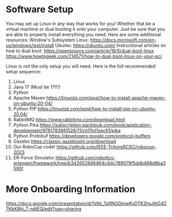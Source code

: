 # Software Setup

You may set up Linux in any way that works for you! Whether that be a virtual machine or dual booting it onto your computer. Just be sure that you are able to properly install everything you need. Here are some additional resources: 
Window's Subsystem Linux: https://docs.microsoft.com/en-us/windows/wsl/install 
Ubuntu: https://ubuntu.com/ 
Instructional articles on how to dual boot: 
https://opensource.com/article/18/5/dual-boot-linux https://www.howtogeek.com/214571/how-to-dual-boot-linux-on-your-pc/ 

Linux is not the only setup you will need. Here is the full recommended setup sequence: 
1) Linux 
2) Java 17 (Must be 17!!!) 
3) Python 
4) Apache Maven https://linuxize.com/post/how-to-install-apache-maven-on-ubuntu-20-04/ 
5) Python PIP https://linuxize.com/post/how-to-install-pip-on-ubuntu-20.04/ 
6) RabbitMQ https://www.rabbitmq.com/download.html 
7) Python Pika https://subscription.packtpub.com/book/application-development/9781783981526/11/ch11lvl1sec61/pika 
8) Python Protobuf https://developers.google.com/protocol-buffers 
9) Gazebo https://classic.gazebosim.org/download 
10) Our RoboCup code! https://github.com/IEEE-TritonsRCSC/robocup-2023
11) ER-Force Simulator https://github.com/robotics-erlangen/framework/tree/b342652846464c4dc789079f5ddb468d8ba3595f

# More Onboarding Information

https://docs.google.com/presentation/d/1VAli_Ta1lNODmwKvDTK2hvJAlG427KbK8hj_T-ndtEQ/edit?usp=sharing
